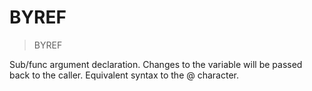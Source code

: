 # BYREF

> BYREF

Sub/func argument declaration. Changes to the variable will be passed back to the caller.  Equivalent syntax to the @ character.


